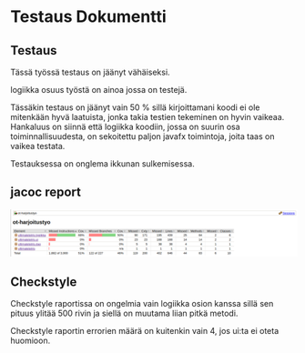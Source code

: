 # Testaus Dokumentti

## Testaus

Tässä työssä testaus on jäänyt vähäiseksi.

logiikka osuus työstä on ainoa jossa on testejä. 

Tässäkin testaus on jäänyt vain 50 % sillä kirjoittamani koodi ei ole mitenkään hyvä laatuista, jonka takia testien tekeminen on hyvin vaikeaa.
Hankaluus on siinnä että logiikka koodiin, jossa on suurin osa toiminnallisuudesta, on sekoitettu paljon javafx toimintoja, joita taas on vaikea testata.

Testauksessa on onglema ikkunan sulkemisessa.

## jacoc report

<img src="https://github.com/LKonsta/ot-harjoitustyo/blob/master/dokumentaatio/jacoco report.png" width="900">

## Checkstyle

Checkstyle raportissa on ongelmia vain logiikka osion kanssa sillä sen pituus ylitää 500 rivin ja siellä on muutama liian pitkä metodi. 

Checkstyle raportin errorien määrä on kuitenkin vain 4, jos ui:ta ei oteta huomioon.
